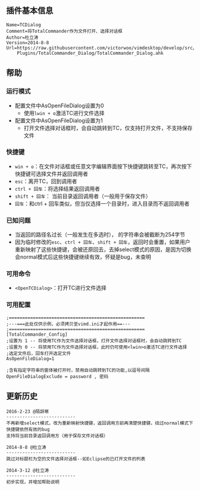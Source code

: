 ﻿## 插件基本信息

```
Name=TCDialog
Comment=将TotalCommander作为文件打开、选择对话框
Author=杜立涛
Version=2014-8-8
Url=https://raw.githubusercontent.com/victorwoo/vimdesktop/develop/src/VimDesktop/
    Plugins/TotalCommander_Dialog/TotalCommander_Dialog.ahk
```

## 帮助

### 运行模式
* 配置文件中AsOpenFileDialog设置为0
  * 使用`lwin + o`激活TC进行文件选择
* 配置文件中AsOpenFileDialog设置为1
  * 打开文件选择对话框时，会自动跳转到TC，仅支持打开文件，不支持保存文件

### 快捷键
* `win + o`：在文件对话框或任意文字编辑界面按下快捷键跳转至TC，再次按下快捷键可选择文件并返回调用者
* `esc`：离开TC，回到调用者
* `ctrl + 回车`：将选择结果返回调用者
* `shift + 回车`： 当前目录返回调用者（一般用于保存文件）
* `回车`：和ctrl + 回车类似，但当仅选择一个目录时，进入目录而不返回调用者

### 已知问题
* 当返回的路径名过长（一般发生在多选时）， 的字符串会被截断为254字节
* 因为临时修改的`esc`、`ctrl + 回车`、`shift + 回车`，返回时会重置，如果用户重新映射了这些快捷键，会被还原回去，去掉select模式的原因，是因为切换会normal模式后这些快捷键继续有效，怀疑是bug，未查明

### 可用命令
* `<OpenTCDialog>`：打开TC进行文件选择
 
### 可用配置

```
;===================================================
;---===此处仅供示例，必须拷贝至vimd.ini才起作用==---
;===================================================
[TotalCommander_Config]
;设置为 1 -- 将使用TC作为文件选择对话框，打开文件选择对话框时，会自动跳转到TC
;设置为 0 -- 将禁用TC作为文件选择对话框，此时仍可使用<lwin>o激活TC进行文件选择
;选定文件后，回车打开选定文件
AsOpenFileDialog=1

;含有指定字符串的窗体被打开时，禁用自动跳转到TC的功能,以逗号间隔
OpenFileDialogExclude = password , 密码
```

## 更新历史

```
2016-2-23 @陌辞寒
--------------------------
不再新增select模式，改为重新映射快捷键，返回调用方前再清楚快捷键，绕过normal模式下快捷键依然有效的bug
支持将当前目录返回调用方（用于保存文件对话框）

2014-8-8 @杜立涛
--------------------------
跳过对标题栏为空的文件选择对话框--如Eclipse的已打开文件的列表

2014-3-12 @杜立涛
--------------------------
初步实现，并增加帮助说明
```
